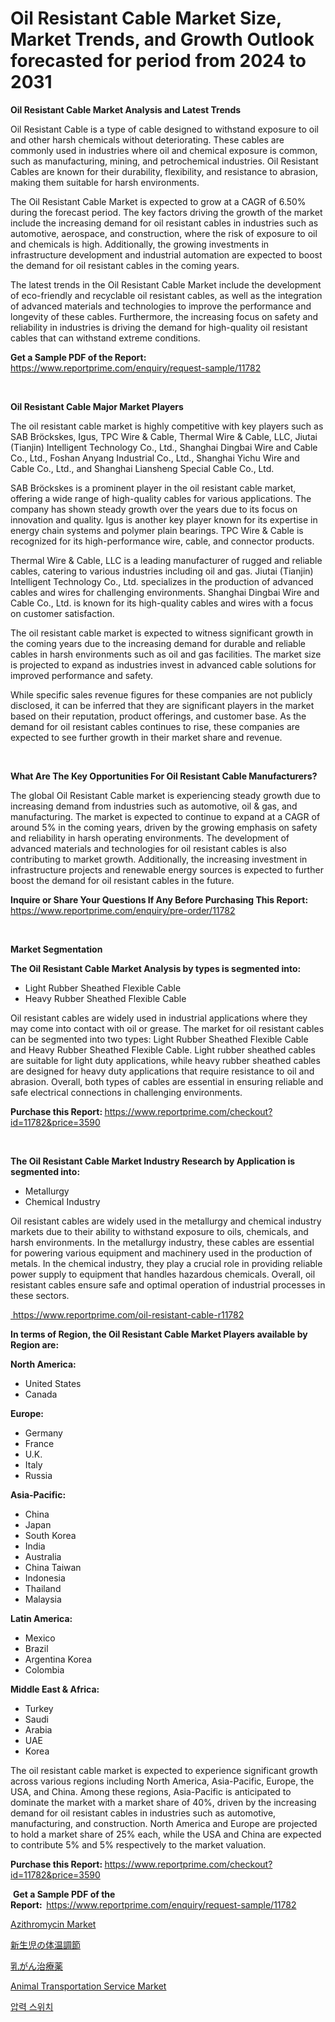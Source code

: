<p><h1>Oil Resistant Cable Market Size, Market Trends, and Growth Outlook forecasted for period from 2024 to 2031</h1></p><p><strong>Oil Resistant Cable Market Analysis and Latest Trends</strong></p>
<p><p>Oil Resistant Cable is a type of cable designed to withstand exposure to oil and other harsh chemicals without deteriorating. These cables are commonly used in industries where oil and chemical exposure is common, such as manufacturing, mining, and petrochemical industries. Oil Resistant Cables are known for their durability, flexibility, and resistance to abrasion, making them suitable for harsh environments.</p><p>The Oil Resistant Cable Market is expected to grow at a CAGR of 6.50% during the forecast period. The key factors driving the growth of the market include the increasing demand for oil resistant cables in industries such as automotive, aerospace, and construction, where the risk of exposure to oil and chemicals is high. Additionally, the growing investments in infrastructure development and industrial automation are expected to boost the demand for oil resistant cables in the coming years.</p><p>The latest trends in the Oil Resistant Cable Market include the development of eco-friendly and recyclable oil resistant cables, as well as the integration of advanced materials and technologies to improve the performance and longevity of these cables. Furthermore, the increasing focus on safety and reliability in industries is driving the demand for high-quality oil resistant cables that can withstand extreme conditions.</p></p>
<p><strong>Get a Sample PDF of the Report:&nbsp;</strong> <a href="https://www.reportprime.com/enquiry/request-sample/11782">https://www.reportprime.com/enquiry/request-sample/11782</a></p>
<p>&nbsp;</p>
<p><strong>Oil Resistant Cable Major Market Players</strong></p>
<p><p>The oil resistant cable market is highly competitive with key players such as SAB Bröckskes, Igus, TPC Wire & Cable, Thermal Wire & Cable, LLC, Jiutai (Tianjin) Intelligent Technology Co., Ltd., Shanghai Dingbai Wire and Cable Co., Ltd., Foshan Anyang Industrial Co., Ltd., Shanghai Yichu Wire and Cable Co., Ltd., and Shanghai Liansheng Special Cable Co., Ltd. </p><p>SAB Bröckskes is a prominent player in the oil resistant cable market, offering a wide range of high-quality cables for various applications. The company has shown steady growth over the years due to its focus on innovation and quality. Igus is another key player known for its expertise in energy chain systems and polymer plain bearings. TPC Wire & Cable is recognized for its high-performance wire, cable, and connector products. </p><p>Thermal Wire & Cable, LLC is a leading manufacturer of rugged and reliable cables, catering to various industries including oil and gas. Jiutai (Tianjin) Intelligent Technology Co., Ltd. specializes in the production of advanced cables and wires for challenging environments. Shanghai Dingbai Wire and Cable Co., Ltd. is known for its high-quality cables and wires with a focus on customer satisfaction. </p><p>The oil resistant cable market is expected to witness significant growth in the coming years due to the increasing demand for durable and reliable cables in harsh environments such as oil and gas facilities. The market size is projected to expand as industries invest in advanced cable solutions for improved performance and safety.</p><p>While specific sales revenue figures for these companies are not publicly disclosed, it can be inferred that they are significant players in the market based on their reputation, product offerings, and customer base. As the demand for oil resistant cables continues to rise, these companies are expected to see further growth in their market share and revenue.</p></p>
<p>&nbsp;</p>
<p><strong>What Are The Key Opportunities For Oil Resistant Cable Manufacturers?</strong></p>
<p><p>The global Oil Resistant Cable market is experiencing steady growth due to increasing demand from industries such as automotive, oil & gas, and manufacturing. The market is expected to continue to expand at a CAGR of around 5% in the coming years, driven by the growing emphasis on safety and reliability in harsh operating environments. The development of advanced materials and technologies for oil resistant cables is also contributing to market growth. Additionally, the increasing investment in infrastructure projects and renewable energy sources is expected to further boost the demand for oil resistant cables in the future.</p></p>
<p><strong>Inquire or Share Your Questions If Any Before Purchasing This Report:</strong> <a href="https://www.reportprime.com/enquiry/pre-order/11782">https://www.reportprime.com/enquiry/pre-order/11782</a></p>
<p>&nbsp;</p>
<p><strong>Market Segmentation</strong></p>
<p><strong>The Oil Resistant Cable Market Analysis by types is segmented into:</strong></p>
<p><ul><li>Light Rubber Sheathed Flexible Cable</li><li>Heavy Rubber Sheathed Flexible Cable</li></ul></p>
<p><p>Oil resistant cables are widely used in industrial applications where they may come into contact with oil or grease. The market for oil resistant cables can be segmented into two types: Light Rubber Sheathed Flexible Cable and Heavy Rubber Sheathed Flexible Cable. Light rubber sheathed cables are suitable for light duty applications, while heavy rubber sheathed cables are designed for heavy duty applications that require resistance to oil and abrasion. Overall, both types of cables are essential in ensuring reliable and safe electrical connections in challenging environments.</p></p>
<p><strong>Purchase this Report:&nbsp;</strong><a href="https://www.reportprime.com/checkout?id=11782&price=3590">https://www.reportprime.com/checkout?id=11782&price=3590</a></p>
<p>&nbsp;</p>
<p><strong>The Oil Resistant Cable Market Industry Research by Application is segmented into:</strong></p>
<p><ul><li>Metallurgy</li><li>Chemical Industry</li></ul></p>
<p><p>Oil resistant cables are widely used in the metallurgy and chemical industry markets due to their ability to withstand exposure to oils, chemicals, and harsh environments. In the metallurgy industry, these cables are essential for powering various equipment and machinery used in the production of metals. In the chemical industry, they play a crucial role in providing reliable power supply to equipment that handles hazardous chemicals. Overall, oil resistant cables ensure safe and optimal operation of industrial processes in these sectors.</p></p>
<p><a href="https://www.reportprime.com/oil-resistant-cable-r11782">&nbsp;https://www.reportprime.com/oil-resistant-cable-r11782</a></p>
<p><strong>In terms of Region, the Oil Resistant Cable Market Players available by Region are:</strong></p>
<p>
    <p> <strong> North America: </strong>
        <ul>
            <li>United States</li>
            <li>Canada</li>
        </ul>
        </p> 
    <p> <strong> Europe: </strong>
        <ul>
            <li>Germany</li>
            <li>France</li>
            <li>U.K.</li>
            <li>Italy</li>
            <li>Russia</li>
        </ul>
        </p> 
    <p> <strong> Asia-Pacific: </strong>
        <ul>
            <li>China</li>
            <li>Japan</li>
            <li>South Korea</li>
            <li>India</li>
            <li>Australia</li>
            <li>China Taiwan</li>
            <li>Indonesia</li>
            <li>Thailand</li>
            <li>Malaysia</li>
        </ul>
        </p> 
    <p> <strong> Latin America: </strong>
        <ul>
            <li>Mexico</li>
            <li>Brazil</li>
            <li>Argentina Korea</li>
            <li>Colombia</li>
        </ul>
        </p> 
    <p> <strong> Middle East & Africa: </strong>
        <ul>
            <li>Turkey</li>
            <li>Saudi</li>
            <li>Arabia</li>
            <li>UAE</li>
            <li>Korea</li>
        </ul>
    </p>
    </p>
<p><p>The oil resistant cable market is expected to experience significant growth across various regions including North America, Asia-Pacific, Europe, the USA, and China. Among these regions, Asia-Pacific is anticipated to dominate the market with a market share of 40%, driven by the increasing demand for oil resistant cables in industries such as automotive, manufacturing, and construction. North America and Europe are projected to hold a market share of 25% each, while the USA and China are expected to contribute 5% and 5% respectively to the market valuation.</p></p>
<p><strong>Purchase this Report: </strong><a href="https://www.reportprime.com/checkout?id=11782&price=3590">https://www.reportprime.com/checkout?id=11782&price=3590</a></p>
<p>&nbsp;<strong>Get a Sample PDF of the Report:&nbsp;&nbsp;</strong><a href="https://www.reportprime.com/enquiry/request-sample/11782">https://www.reportprime.com/enquiry/request-sample/11782</a></p>
<p><strong></strong></p>
<p><p><a href="https://www.linkedin.com/pulse/azithromycin-market-size-growth-trends-statistics-amp-wnlcc">Azithromycin Market</a></p><p><a href="https://medium.com/@tssrjndu32/%E6%96%B0%E7%94%9F%E5%85%90%E3%81%AE%E4%BD%93%E6%B8%A9%E8%AA%BF%E7%AF%80%E5%B8%82%E5%A0%B4-%E3%82%B0%E3%83%AD%E3%83%BC%E3%83%90%E3%83%AB%E3%81%8A%E3%82%88%E3%81%B3%E5%9C%B0%E5%9F%9F%E5%88%A5%E5%88%86%E6%9E%90-%E5%9C%B0%E5%9F%9F-%E5%9B%BD%E3%83%AC%E3%83%99%E3%83%AB%E3%81%AE%E5%88%86%E6%9E%90-%E7%AB%B6%E4%BA%89%E7%92%B0%E5%A2%83%E3%81%AB%E7%84%A6%E7%82%B9%E3%82%92%E5%BD%93%E3%81%A6%E3%82%8B-3a8b7d0f0fd1">新生児の体温調節</a></p><p><a href="https://medium.com/@tssrjndu32/%E3%82%B0%E3%83%AD%E3%83%BC%E3%83%90%E3%83%AB%E4%B9%B3%E3%81%8C%E3%82%93%E6%B2%BB%E7%99%82%E8%96%AC%E5%B8%82%E5%A0%B4%E3%81%AE%E5%8C%85%E6%8B%AC%E7%9A%84%E3%81%AA%E5%88%86%E6%9E%90-%E6%88%90%E9%95%B7%E3%83%88%E3%83%AC%E3%83%B3%E3%83%89-%E5%B8%82%E5%A0%B4%E4%BA%88%E6%B8%AC-2024%E5%B9%B4-2031%E5%B9%B4-54101ccc58d5">乳がん治療薬</a></p><p><a href="https://issuu.com/reportprime-2/docs/animal-transportation-service-market-size-2030.ppt">Animal Transportation Service Market</a></p><p><a href="https://medium.com/@zerukeab123_86950/%EC%95%95%EB%A0%A5-%EC%8A%A4%EC%9C%84%EC%B9%98-%EC%8B%9C%EC%9E%A5-%EA%B7%9C%EB%AA%A8-%EB%B0%8F-%EC%A0%90%EC%9C%A0%EC%9C%A8-%EB%B6%84%EC%84%9D-%EC%84%B1%EC%9E%A5-%ED%8A%B8%EB%A0%8C%EB%93%9C-%EB%B0%8F-%EC%98%88%EC%B8%A1-2024-2031-3ccda581fa67">압력 스위치</a></p></p>